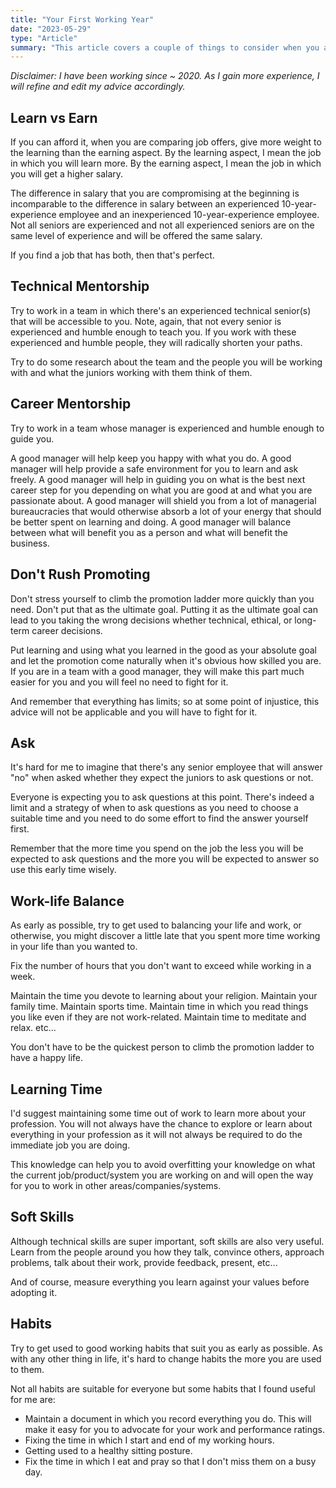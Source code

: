 ```yaml
---
title: "Your First Working Year"
date: "2023-05-29"
type: "Article"
summary: "This article covers a couple of things to consider when you are ready to work after graduating."
---
```


*Disclaimer: I have been working since ~ 2020. As I gain more experience, I will refine and edit my advice accordingly.*

## Learn vs Earn
If you can afford it, when you are comparing job offers, give more weight to the learning than the earning aspect. By the learning aspect, I mean the job in which you will learn more. By the earning aspect, I mean the job in which you will get a higher salary.

The difference in salary that you are compromising at the beginning is incomparable to the difference in salary between an experienced 10-year-experience employee and an inexperienced 10-year-experience employee. Not all seniors are experienced and not all experienced seniors are on the same level of experience and will be offered the same salary.

If you find a job that has both, then that's perfect.

## Technical Mentorship
Try to work in a team in which there's an experienced technical senior(s) that will be accessible to you. Note, again, that not every senior is experienced and humble enough to teach you. If you work with these experienced and humble people, they will radically shorten your paths.

Try to do some research about the team and the people you will be working with and what the juniors working with them think of them.

## Career Mentorship
Try to work in a team whose manager is experienced and humble enough to guide you.

A good manager will help keep you happy with what you do.
A good manager will help provide a safe environment for you to learn and ask freely.
A good manager will help in guiding you on what is the best next career step for you depending on what you are good at and what you are passionate about.
A good manager will shield you from a lot of managerial bureaucracies that would otherwise absorb a lot of your energy that should be better spent on learning and doing.
A good manager will balance between what will benefit you as a person and what will benefit the business.

## Don't Rush Promoting
Don't stress yourself to climb the promotion ladder more quickly than you need. Don't put that as the ultimate goal. Putting it as the ultimate goal can lead to you taking the wrong decisions whether technical, ethical, or long-term career decisions.

Put learning and using what you learned in the good as your absolute goal and let the promotion come naturally when it's obvious how skilled you are. If you are in a team with a good manager, they will make this part much easier for you and you will feel no need to fight for it.

And remember that everything has limits; so at some point of injustice, this advice will not be applicable and you will have to fight for it.

## Ask
It's hard for me to imagine that there's any senior employee that will answer "no" when asked whether they expect the juniors to ask questions or not.

Everyone is expecting you to ask questions at this point. There's indeed a limit and a strategy of when to ask questions as you need to choose a suitable time and you need to do some effort to find the answer yourself first.

Remember that the more time you spend on the job the less you will be expected to ask questions and the more you will be expected to answer so use this early time wisely.

## Work-life Balance
As early as possible, try to get used to balancing your life and work, or otherwise, you might discover a little late that you spent more time working in your life than you wanted to.

Fix the number of hours that you don't want to exceed while working in a week. 

Maintain the time you devote to learning about your religion.
Maintain your family time.
Maintain sports time.
Maintain time in which you read things you like even if they are not work-related.
Maintain time to meditate and relax.
etc...

You don't have to be the quickest person to climb the promotion ladder to have a happy life. 

## Learning Time
I'd suggest maintaining some time out of work to learn more about your profession. You will not always have the chance to explore or learn about everything in your profession as it will not always be required to do the immediate job you are doing.

This knowledge can help you to avoid overfitting your knowledge on what the current job/product/system you are working on and will open the way for you to work in other areas/companies/systems.

## Soft Skills
Although technical skills are super important, soft skills are also very useful. Learn from the people around you how they talk, convince others, approach problems, talk about their work, provide feedback, present, etc...

And of course, measure everything you learn against your values before adopting it.

## Habits
Try to get used to good working habits that suit you as early as possible. As with any other thing in life, it's hard to change habits the more you are used to them. 

Not all habits are suitable for everyone but some habits that I found useful for me are:

* Maintain a document in which you record everything you do. This will make it easy for you to advocate for your work and performance ratings.
* Fixing the time in which I start and end of my working hours.
* Getting used to a healthy sitting posture.
* Fix the time in which I eat and pray so that I don't miss them on a busy day. 